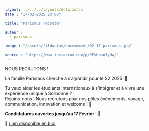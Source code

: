 ```yaml
---
layout: ../../../layouts/Actu.astro
date : "17-02-2025 23:00"

title: "Parismus recrute"

auteur :
  - parismus

image : "/assets/fildactus/encemoment/02-17-parismus.jpg"

source : "https://www.instagram.com/p/DFyHpsoIyHw/"
---
```


 NOUS RECRUTONS !

La famille Parismus cherche à s’agrandir pour le S2 2025 !💙

Tu veux aider les étudiants internationaux à s’intégrer et à vivre une expérience unique à Sorbonne ?  
Rejoins-nous ! Nous recrutons pour nos pôles événements, voyage, communication, innovation et welcome ! 🚀

__Candidatures ouvertes jusqu’au 17 Février__ ! 📝

🔗 [Lien disponible en bio!](https://docs.google.com/forms/d/e/1FAIpQLSdaPxGyIDlGuS_AHW8bXaothULfwphjFaoR42k5uHZCGeDkIQ/viewform)


